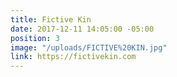 ```yaml
---
title: Fictive Kin
date: 2017-12-11 14:05:00 -05:00
position: 3
image: "/uploads/FICTIVE%20KIN.jpg"
link: https://fictivekin.com
---
```


